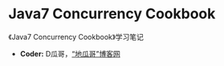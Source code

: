 # Java7 Concurrency Cookbook

《Java7 Concurrency Cookbook》学习笔记

* **Coder:** D瓜哥，[“地瓜哥”博客网](http://www.diguage.com/)
